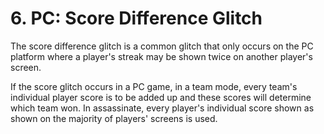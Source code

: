 # 6. PC: Score Difference Glitch

The score difference glitch is a common glitch that only occurs on the PC platform where a player's streak may be shown twice on another player's screen.

If the score glitch occurs in a PC game, in a team mode, every team's individual player score is to be added up and these scores will determine which team won. In assassinate, every player's individual score shown as shown on the majority of players' screens is used.

